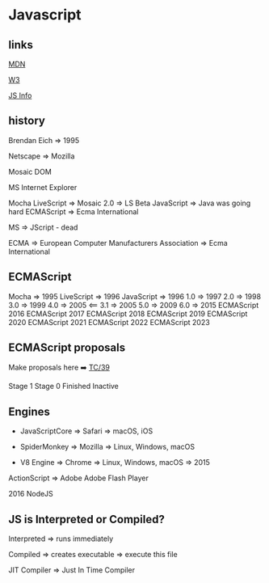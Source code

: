 # Javascript

## links

[MDN](https://developer.mozilla.org/en-US/docs/Web/JavaScript)

[W3](https://www.w3schools.com/js/default.asp)

[JS Info](https://javascript.info/)

## history

Brendan Eich => 1995

Netscape => Mozilla

Mosaic
DOM

MS Internet Explorer

Mocha
LiveScript => Mosaic 2.0 => LS Beta
JavaScript => Java was going hard
ECMAScript => Ecma International

MS => JScript - dead

ECMA => European Computer Manufacturers Association => Ecma International

## ECMAScript

Mocha => 1995
LiveScript => 1996
JavaScript => 1996
1.0 => 1997
2.0 => 1998
3.0 => 1999
4.0 => 2005 <==
3.1 => 2005
5.0 => 2009
6.0 => 2015
ECMAScript 2016
ECMAScript 2017
ECMAScript 2018
ECMAScript 2019
ECMAScript 2020
ECMAScript 2021
ECMAScript 2022
ECMAScript 2023

## ECMAScript proposals

Make proposals here ➡️ [TC/39](https://github.com/tc39/proposals)

Stage 1
Stage 0
Finished
Inactive

## Engines

- JavaScriptCore => Safari => macOS, iOS

- SpiderMonkey => Mozilla => Linux, Windows, macOS

- V8 Engine => Chrome => Linux, Windows, macOS => 2015

ActionScript => Adobe
Adobe Flash Player

2016
NodeJS

## JS is Interpreted or Compiled?

Interpreted => runs immediately

Compiled => creates executable => execute this file

JIT Compiler => Just In Time Compiler